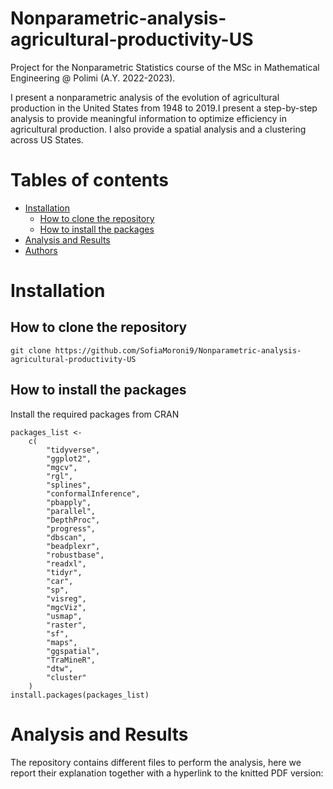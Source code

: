 # Nonparametric-analysis-agricultural-productivity-US
Project for the Nonparametric Statistics course of the MSc in Mathematical Engineering @ Polimi (A.Y. 2022-2023).

I present a nonparametric analysis of the evolution of agricultural production in the United States from 1948 to 2019.I present a step-by-step analysis to provide meaningful information to optimize efficiency in agricultural production. I also provide a spatial analysis and a clustering across US States.

# Tables of contents
- [Installation](#installation)
   - [How to clone the repository](#how-to-clone-the-repository)
   - [How to install the packages](#how-to-install-the-packages)
- [Analysis and Results](#analysis-and-results)
- [Authors](#authors)

# Installation

## How to clone the repository 

```{r}
git clone https://github.com/SofiaMoroni9/Nonparametric-analysis-agricultural-productivity-US
```

## How to install the packages
Install the required packages from CRAN
```{r}
packages_list <-
    c(
        "tidyverse",
        "ggplot2",
        "mgcv",
        "rgl",
        "splines",
        "conformalInference",
        "pbapply",
        "parallel",
        "DepthProc",
        "progress",
        "dbscan",
        "beadplexr",
        "robustbase",
        "readxl",
        "tidyr",
        "car",
        "sp",
        "visreg",
        "mgcViz",
        "usmap",
        "raster",
        "sf",
        "maps",
        "ggspatial",
        "TraMineR",
        "dtw",
        "cluster"
    )
install.packages(packages_list)
```
# Analysis and Results
The repository contains different files to perform the analysis, here we report their explanation together with a hyperlink to the knitted PDF version:




